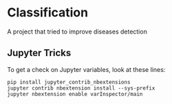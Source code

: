 # Classification
A project that tried to improve diseases detection

## Jupyter Tricks
To get a check on Jupyter variables, look at these lines:

    pip install jupyter_contrib_nbextensions
    jupyter contrib nbextension install --sys-prefix
    jupyter nbextension enable varInspector/main
